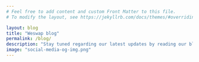 ```yaml
---
# Feel free to add content and custom Front Matter to this file.
# To modify the layout, see https://jekyllrb.com/docs/themes/#overriding-theme-defaults

layout: blog
title: "Weswap blog"
permalink: /blog/
description: "Stay tuned regarding our latest updates by reading our blog."
image: "social-media-og-img.png"
---
```

